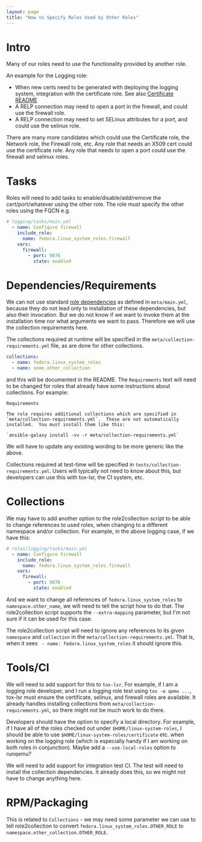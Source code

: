 ```yaml
---
layout: page
title: "How to Specify Roles Used by Other Roles"
---
```

# Intro

Many of our roles need to use the functionality provided by another role.

An example for the Logging role:
* When new certs need to be generated with deploying the logging system,
  integration with the certificate role. See also
  [Certificate README](https://github.com/linux-system-roles/certificate/blob/master/README.md)
* A RELP connection may need to open a port in the firewall, and could use the
  firewall role.
* A RELP connection may need to set SELinux attributes for a port, and could use
  the selinux role.

There are many more candidates which could use the Certificate role, the Network
role, the Firewall role, etc.  Any role that needs an X509 cert could use the
certificate role.  Any role that needs to open a port could use the firewall and
selinux roles.

# Tasks

Roles will need to add tasks to enable/disable/add/remove the cert/port/whatever
using the other role.  The role must specify the other roles using the FQCN e.g.
```yaml
# logging/tasks/main.yml
  - name: Configure firewall
    include_role:
      name: fedora.linux_system_roles.firewall
    vars:
      firewall:
        - port: 9876
          state: enabled
```

# Dependencies/Requirements

We can not use standard [role dependencies](https://docs.ansible.com/ansible/latest/playbook_guide/playbooks_reuse_roles.html#role-dependencies)
as defined in `meta/main.yml`, because they do not lead only to installation
of these dependencies, but also their invocation. But we do not know if we want
to invoke them at the installation time nor what arguments we want to pass.
Therefore we will use the collection requirements here.

The collections required at runtime will be specified in the
`meta/collection-requirements.yml` file, as are done for other collections.
```yaml
collections:
  - name: fedora.linux_system_roles
  - name: some.other_collection
```
and this will be documented in the README.  The `Requirements` text will need to
be changed for roles that already have some instructions about collections.  For
example:
```
Requirements

The role requires additional collections which are specified in `meta/collection-requirements.yml`.  These are not automatically installed.  You must install them like this:

`ansible-galaxy install -vv -r meta/collection-requirements.yml`
```
We will have to update any existing wording to be more generic like the above.

Collections required at test-time will be specified in
`tests/collection-requirements.yml`.  Users will typically not need to know
about this, but developers can use this with tox-lsr, the CI system, etc.

# Collections

We may have to add another option to the role2collection script to be able to
change references to used roles, when changing to a different namespace and/or
collection.  For example, in the above logging case, if we have this:

```yaml
# roles/logging/tasks/main.yml
  - name: Configure firewall
    include_role:
      name: fedora.linux_system_roles.firewall
    vars:
      firewall:
        - port: 9876
          state: enabled
```

And we want to change all references of `fedora.linux_system_roles` to
`namespace.other_name`, we will need to tell the script how to do that.  The
role2collection script supports the `--extra-mapping` parameter, but I'm not
sure if it can be used for this case.

The role2collection script will need to ignore any references to its given
`namespace` and `collection` in the `meta/collection-requirements.yml`.  That
is, when it sees ` - name: fedora.linux_system_roles` it should ignore this.

# Tools/CI

We will need to add support for this to `tox-lsr`.  For example, if I am a
logging role developer, and I run a logging role test using `tox -e qemu ...`,
tox-lsr must ensure the certificate, selinux, and firewall roles are available.
It already handles installing collections from
`meta/collection-requirements.yml`, so there might not be much work to do there.

Developers should have the option to specify a local directory.  For example, if
I have all of the roles checked out under `$HOME/linux-system-roles`, I should
be able to use `$HOME/linux-system-roles/certificate` etc. when working on the
logging role (which is especially handy if I am working on both roles in
conjunction).  Maybe add a `--use-local-roles` option to runqemu?

We will need to add support for integration test CI.  The test will need to
install the collection dependencies.  It already does this, so we might not have
to change anything here.

# RPM/Packaging

This is related to `Collections` - we may need some parameter we can use to tell role2collection to convert `fedora.linux_system_roles.OTHER_ROLE` to `namespace.other_collection.OTHER_ROLE`.
